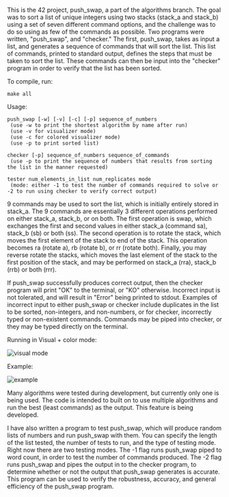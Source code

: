 

This is the 42 project, push_swap, a part of the algorithms branch. The goal was to sort a list of unique integers using two stacks (stack_a and stack_b) using a set of seven different command options, and the challenge was to do so using as few of the commands as possible. Two programs were written, "push_swap", and "checker." The first, push_swap, takes as input a list, and generates a sequence of commands that will sort the list. This list of commands, printed to standard output, defines the steps that must be taken to sort the list. These commands can then be input into the "checker" program in order to verify that the list has been sorted. 

To compile, run:

	make all

Usage:

	push_swap [-w] [-v] [-c] [-p] sequence_of_numbers
	 (use -w to print the shortest algorithm by name after run)
	 (use -v for visualizer mode)
	 (use -c for colored visualizer mode)
	 (use -p to print sorted list)

	checker [-p] sequence_of_numbers sequence_of_commands
	 (use -p to print the sequence of numbers that results from sorting the list in the manner requested)

	tester num_elements_in_list num_replicates mode
	 (mode: either -1 to test the number of commands required to solve or -2 to run using checker to verify correct output)

9 commands may be used to sort the list, which is initially entirely stored in stack_a. The 9 commands are essentially 3 different operations performed on either stack_a, stack_b, or on both. The first operation is swap, which exchanges the first and second values in either stack_a (command sa), stack_b (sb) or both (ss). The second operation is to rotate the stack, which moves the first element of the stack to end of the stack. This operation becomes ra (rotate a), rb (rotate b), or rr (rotate both). Finally, you may reverse rotate the stacks, which moves the last element of the stack to the first position of the stack, and may be performed on stack_a (rra), stack_b (rrb) or both (rrr).

If push_swap successfully produces correct output, then the checker program will print "OK" to the terminal, or "KO" otherwise. Incorrect input is not tolerated, and will result in "Error" being printed to stdout. Examples of incorrect input to either push_swap or checker include duplicates in the list to be sorted, non-integers, and non-numbers, or for checker, incorrectly typed or non-existent commands. Commands may be piped into checker, or they may be typed directly on the terminal.

Running in Visual + color mode:

![visual mode](https://user-images.githubusercontent.com/8321639/69909034-3a7ea300-13a9-11ea-9d10-152a145615b8.png)

Example:

![example](https://user-images.githubusercontent.com/8321639/68898697-d1c6d380-06e4-11ea-9628-ed01dd13e3d3.png)

Many algorithms were tested during development, but currently only one is being used. The code is intended to built on to use multiple algorithms and run the best (least commands) as the output. This feature is being developed.

I have also written a program to test push_swap, which will produce random lists of numbers and run push_swap with them. You can specify the length of the list tested, the number of tests to run, and the type of testing mode. Right now there are two testing modes. The -1 flag runs push_swap piped to word count, in order to test the number of commands produced. The -2 flag runs push_swap and pipes the output in to the checker program, to determine whether or not the output that push_swap generates is accurate. This program can be used to verify the robustness, accuracy, and general efficiency of the push_swap program.
